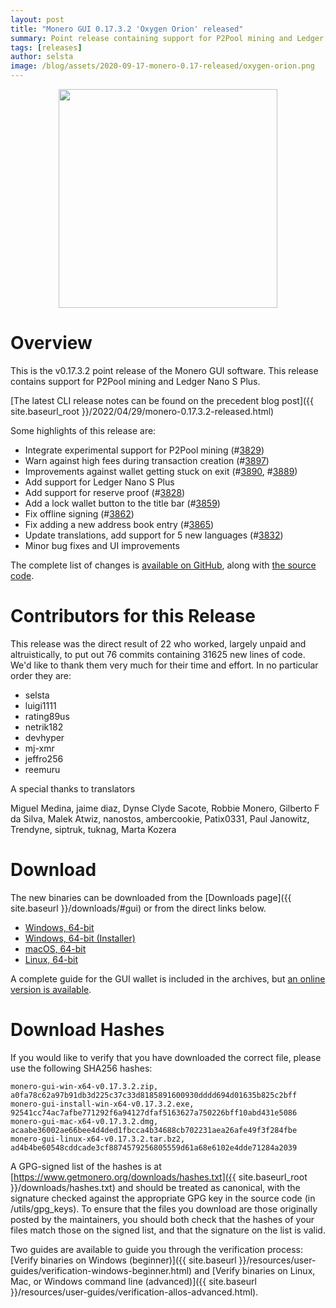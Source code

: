 ```yaml
---
layout: post
title: "Monero GUI 0.17.3.2 'Oxygen Orion' released"
summary: Point release containing support for P2Pool mining and Ledger Nano S Plus.
tags: [releases]
author: selsta
image: /blog/assets/2020-09-17-monero-0.17-released/oxygen-orion.png
---
```


<div align="center">
    <img src="{{ page.image }}" width="350px">
</div>

# Overview

This is the v0.17.3.2 point release of the Monero GUI software. This release contains support for P2Pool mining and Ledger Nano S Plus.

[The latest CLI release notes can be found on the precedent blog post]({{ site.baseurl_root }}/2022/04/29/monero-0.17.3.2-released.html)

Some highlights of this release are:

- Integrate experimental support for P2Pool mining (#[3829](https://github.com/monero-project/monero-gui/pull/3829))
- Warn against high fees during transaction creation (#[3897](https://github.com/monero-project/monero-gui/pull/3897))
- Improvements against wallet getting stuck on exit (#[3890](https://github.com/monero-project/monero-gui/pull/3890), #[3889](https://github.com/monero-project/monero-gui/pull/3889))
- Add support for Ledger Nano S Plus
- Add support for reserve proof (#[3828](https://github.com/monero-project/monero-gui/pull/3828))
- Add a lock wallet button to the title bar (#[3859](https://github.com/monero-project/monero-gui/pull/3859))
- Fix offline signing (#[3862](https://github.com/monero-project/monero-gui/pull/3862))
- Fix adding a new address book entry (#[3865](https://github.com/monero-project/monero-gui/pull/3865))
- Update translations, add support for 5 new languages (#[3832](https://github.com/monero-project/monero-gui/pull/3832))
- Minor bug fixes and UI improvements

The complete list of changes is [available on GitHub](https://github.com/monero-project/monero-gui/compare/v0.17.3.1...v0.17.3.2), along with [the source code](https://github.com/monero-project/monero-gui/tree/v0.17.3.2).

# Contributors for this Release

This release was the direct result of 22 who worked, largely unpaid and altruistically, to put out 76 commits containing 31625 new lines of code. We'd like to thank them very much for their time and effort. In no particular order they are:

- selsta
- luigi1111
- rating89us
- netrik182
- devhyper
- mj-xmr
- jeffro256
- reemuru

A special thanks to translators

Miguel Medina, jaime diaz, Dynse Clyde Sacote, Robbie Monero, Gilberto F da Silva, Malek Atwiz, nanostos, ambercookie, Patix0331, Paul Janowitz, Trendyne, siptruk, tuknag, Marta Kozera

# Download

The new binaries can be downloaded from the [Downloads page]({{ site.baseurl }}/downloads/#gui) or from the direct links below.

- [Windows, 64-bit](https://downloads.getmonero.org/gui/monero-gui-win-x64-v0.17.3.2.zip)
- [Windows, 64-bit (Installer)](https://downloads.getmonero.org/gui/monero-gui-install-win-x64-v0.17.3.2.exe)
- [macOS, 64-bit](https://downloads.getmonero.org/gui/monero-gui-mac-x64-v0.17.3.2.dmg)
- [Linux, 64-bit](https://downloads.getmonero.org/gui/monero-gui-linux-x64-v0.17.3.2.tar.bz2)

A complete guide for the GUI wallet is included in the archives, but [an online version is available](https://github.com/monero-ecosystem/monero-GUI-guide/blob/master/monero-GUI-guide.md).

# Download Hashes

If you would like to verify that you have downloaded the correct file, please use the following SHA256 hashes:

```
monero-gui-win-x64-v0.17.3.2.zip, a0fa78c62a97b91db3d225c37c33d8185891600930dddd694d01635b825c2bff
monero-gui-install-win-x64-v0.17.3.2.exe, 92541cc74ac7afbe771292f6a94127dfaf5163627a750226bff10abd431e5086
monero-gui-mac-x64-v0.17.3.2.dmg, acaabe36002ae66bee4d4ded1fbcca4b34688cb702231aea26afe49f3f284fbe
monero-gui-linux-x64-v0.17.3.2.tar.bz2, ad4b4be60548cddcade3cf8874579256805559d61a68e6102e4dde71284a2039
```

A GPG-signed list of the hashes is at [https://www.getmonero.org/downloads/hashes.txt]({{ site.baseurl_root }}/downloads/hashes.txt) and should be treated as canonical, with the signature checked against the appropriate GPG key in the source code (in /utils/gpg_keys). To ensure that the files you download are those originally posted by the maintainers, you should both check that the hashes of your files match those on the signed list, and that the signature on the list is valid.

Two guides are available to guide you through the verification process: [Verify binaries on Windows (beginner)]({{ site.baseurl }}/resources/user-guides/verification-windows-beginner.html) and [Verify binaries on Linux, Mac, or Windows command line (advanced)]({{ site.baseurl }}/resources/user-guides/verification-allos-advanced.html).
